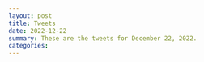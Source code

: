 ```yaml
---
layout: post
title: Tweets
date: 2022-12-22
summary: These are the tweets for December 22, 2022.
categories:
---
```


